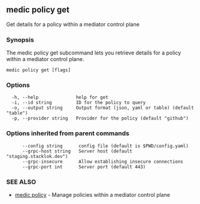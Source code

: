 ## medic policy get

Get details for a policy within a mediator control plane

### Synopsis

The medic policy get subcommand lets you retrieve details for a policy within a
mediator control plane.

```
medic policy get [flags]
```

### Options

```
  -h, --help              help for get
  -i, --id string         ID for the policy to query
  -o, --output string     Output format (json, yaml or table) (default "table")
  -p, --provider string   Provider for the policy (default "github")
```

### Options inherited from parent commands

```
      --config string      config file (default is $PWD/config.yaml)
      --grpc-host string   Server host (default "staging.stacklok.dev")
      --grpc-insecure      Allow establishing insecure connections
      --grpc-port int      Server port (default 443)
```

### SEE ALSO

* [medic policy](medic_policy.md)	 - Manage policies within a mediator control plane

